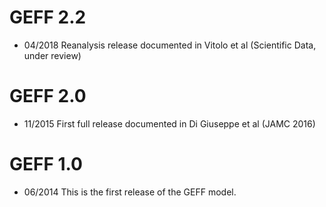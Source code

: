 # GEFF 2.2

* 04/2018 Reanalysis release documented in Vitolo et al (Scientific Data, under review) 

# GEFF 2.0

* 11/2015 First full release documented in Di Giuseppe et al (JAMC 2016)

# GEFF 1.0

* 06/2014 This is the first release of the GEFF model.